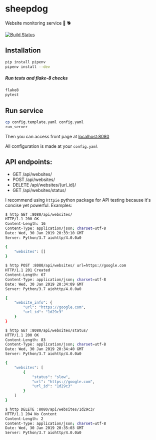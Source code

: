 # sheepdog
Website monitoring service :sheep: :dog2:

[![Build Status](https://travis-ci.org/fbjorn/sheepdog.svg?branch=master)](https://travis-ci.org/fbjorn/sheepdog)

## Installation
```bash
pip install pipenv
pipenv install --dev
```
##### Run tests and flake-8 checks
```bash
flake8
pytest
```

## Run service
```bash
cp config.template.yaml config.yaml
run_server
```
Then you can access front page at [localhost:8080](localhost:8080)

All configuration is made at your `config.yaml`

## API endpoints:

- GET /api/websites/
- POST /api/websites/
- DELETE /api/websites/{url_id}/
- GET /api/websites/status/

I recommend using `httpie` python package for API testing because it's concise yet powerful. Examples:
```bash
$ http GET :8080/api/websites/
HTTP/1.1 200 OK
Content-Length: 16
Content-Type: application/json; charset=utf-8
Date: Wed, 30 Jan 2019 20:33:10 GMT
Server: Python/3.7 aiohttp/4.0.0a0

{
    "websites": []
}
 
$ http POST :8080/api/websites/ url=https://google.com
HTTP/1.1 201 Created
Content-Length: 67
Content-Type: application/json; charset=utf-8
Date: Wed, 30 Jan 2019 20:34:09 GMT
Server: Python/3.7 aiohttp/4.0.0a0

{
    "website_info": {
        "url": "https://google.com",
        "url_id": "1d29c3"
    }
}

$ http GET :8080/api/websites/status/
HTTP/1.1 200 OK
Content-Length: 83
Content-Type: application/json; charset=utf-8
Date: Wed, 30 Jan 2019 20:34:40 GMT
Server: Python/3.7 aiohttp/4.0.0a0

{
    "websites": [
        {
            "status": "slow",
            "url": "https://google.com",
            "url_id": "1d29c3"
        }
    ]
}

$ http DELETE :8080/api/websites/1d29c3/
HTTP/1.1 204 No Content
Content-Length: 2
Content-Type: application/json; charset=utf-8
Date: Wed, 30 Jan 2019 20:35:03 GMT
Server: Python/3.7 aiohttp/4.0.0a0

```